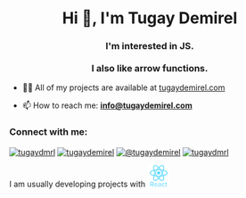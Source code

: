 <h1 align="center">Hi 👋, I'm Tugay Demirel</h1>
<h3 align="center">I'm interested in JS. <br> <br> I also like arrow functions.</h3>

- 👨‍💻 All of my projects are available at [tugaydemirel.com](tugaydemirel.com)

- 📫 How to reach me: **info@tugaydemirel.com**

<h3 align="left">Connect with me:</h3>
<p align="left">
<a href="https://twitter.com/tugaydmrl" target="blank"><img align="center" src="https://raw.githubusercontent.com/rahuldkjain/github-profile-readme-generator/master/src/images/icons/Social/twitter.svg" alt="tugaydmrl" height="30" width="40" /></a>
<a href="https://linkedin.com/in/tugaydemirel" target="blank"><img align="center" src="https://raw.githubusercontent.com/rahuldkjain/github-profile-readme-generator/master/src/images/icons/Social/linked-in-alt.svg" alt="tugaydemirel" height="30" width="40" /></a>
<a href="https://medium.com/@tugaydemirel" target="blank"><img align="center" src="https://raw.githubusercontent.com/rahuldkjain/github-profile-readme-generator/master/src/images/icons/Social/medium.svg" alt="@tugaydemirel" height="30" width="40" /></a>
<a href="https://www.hackerrank.com/tugaydmrl" target="blank"><img align="center" src="https://raw.githubusercontent.com/rahuldkjain/github-profile-readme-generator/master/src/images/icons/Social/hackerrank.svg" alt="tugaydmrl" height="30" width="40" /></a>
</p>

<p align="left">I am usually developing projects with <a href="https://reactjs.org/" target="_blank" rel="noreferrer"> <img src="https://raw.githubusercontent.com/devicons/devicon/master/icons/react/react-original-wordmark.svg" alt="react" width="40" height="40"/> </a> </p>
